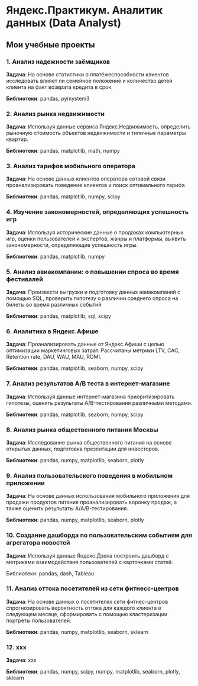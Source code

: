 # Яндекс.Практикум. Аналитик данных (Data Analyst)

## Мои учебные проекты


### 1. Анализ надежности заёмщиков 
**Задача**: На основе статистики о платёжеспособности клиентов исследовать влияет ли семейное положение и количество детей клиента на факт возврата кредита в срок.

**Библиотеки**: pandas, pymystem3

### 2. Анализ рынка недвижимости
**Задача**: Используя данные сервиса Яндекс.Недвижимость, определить рыночную стоимость объектов недвижимости и типичные параметры квартир.

**Библиотеки**: pandas, matplotlib, math, numpy

### 3. Анализ тарифов мобильного оператора
**Задача**: На основе данных клиентов оператора сотовой связи проанализировать поведение клиентов и поиск оптимального тарифа

**Библиотеки**: pandas, matplotlib, numpy, scipy
 
### 4. Изучение закономерностей, определяющих успешность игр
**Задача**: Используя исторические данные о продажах компьютерных игр, оценки пользователей и экспертов, жанры и платформы, выявить закономерности, определяющие успешность игры.

**Библиотеки**: pandas, matplotlib, numpy

### 5. Анализ авиакомпании: о повышении спроса во время фестивалей
**Задача**: Произвести выгрузки и подготовку данных авиакомпаний с помощью SQL, проверить гипотезу о различии среднего спроса на билеты во время различных событий

**Библиотеки**: pandas, matplotlib, sql, scipy

### 6. Аналитика в Яндекс.Афише
**Задача**:  Проанализировать данные от Яндекс.Афиши с целью оптимизации маркетинговых затрат. Рассчитаны метрики LTV, CAC, Retention rate, DAU, WAU, MAU, ROMI.

**Библиотеки**: pandas, matplotlib, seaborn, numpy, scipy

### 7. Анализ результатов A/B теста в интернет-магазине 
**Задача**: Используя данные интернет-магазина приоритизировать гипотезы, оценить результаты A/B-тестирования различными методами.

**Библиотеки**: pandas, matplotlib, seaborn, numpy, scipy

### 8. Анализ рынка общественного питания Москвы
**Задача**: Исследование рынка общественного питания на основе открытых данных, подготовка презентации для инвесторов.

**Библиотеки**: pandas, numpy, matplotlib, seaborn, plotly

### 9. Анализ пользовательского поведения в мобильном приложении
**Задача**: На основе данных использования мобильного приложения для продажи продуктов питания проанализировать воронку продаж, а также оценить результаты A/A/B-тестирования.

**Библиотеки**: pandas, numpy, matplotlib, seaborn, plotly

### 10. Создание дашборда по пользовательским событиям для агрегатора новостей
**Задача**: Используя данные Яндекс.Дзена построить дашборд с метриками взаимодействия пользователей с карточками статей.

Библиотеки: pandas, dash, Tableau
 
### 11. Анализ оттока посетителей из сети фитнесс-центров
**Задача**: На основе данных о посетителях сети фитнес-центров спрогнозировать вероятность оттока для каждого клиента в следующем месяце, сформировать с помощью кластеризации портреты пользователей.

**Библиотеки**: pandas, numpy, matplotlib, seaborn, sklearn

### 12. ххх
**Задача**: ххх

**Библиотеки**: pandas, numpy, scipy, numpy, matplotlib, seaborn, plotly, sklearn

 
